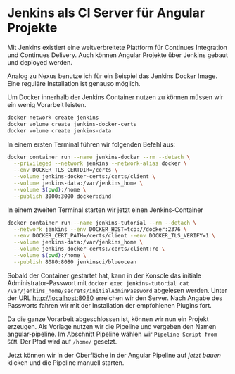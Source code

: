 # Jenkins als CI Server für Angular Projekte

Mit Jenkins existiert eine weitverbreitete Plattform für Continues Integration und Continues Delivery.
Auch können Angular Projekte über Jenkins gebaut und deployed werden. 

Analog zu Nexus benutze ich für ein Beispiel das Jenkins Docker Image. Eine reguläre Installation ist
genauso möglich.

Um Docker innerhalb der Jenkins Container nutzen zu können müssen wir ein wenig Vorarbeit leisten.

```bash
docker network create jenkins
docker volume create jenkins-docker-certs
docker volume create jenkins-data
```

In einem ersten Terminal führen wir folgenden Befehl aus:
```bash
docker container run --name jenkins-docker --rm --detach \
  --privileged --network jenkins --network-alias docker \
  --env DOCKER_TLS_CERTDIR=/certs \
  --volume jenkins-docker-certs:/certs/client \
  --volume jenkins-data:/var/jenkins_home \
  --volume $(pwd):/home \
  --publish 3000:3000 docker:dind
```

In einem zweiten Terminal starten wir jetzt einen Jenkins-Container
```bash
docker container run --name jenkins-tutorial --rm --detach \
  --network jenkins --env DOCKER_HOST=tcp://docker:2376 \
  --env DOCKER_CERT_PATH=/certs/client --env DOCKER_TLS_VERIFY=1 \
  --volume jenkins-data:/var/jenkins_home \
  --volume jenkins-docker-certs:/certs/client:ro \
  --volume $(pwd):/home \
  --publish 8080:8080 jenkinsci/blueocean
```

Sobald der Container gestartet hat, kann in der Konsole das initiale Administrator-Passwort mit 
`docker exec jenkins-tutorial cat /var/jenkins_home/secrets/initialAdminPassword`
abgelesen werden. Unter der URL [http://localhost:8080](http://localhost:8080) erreichen wir den Server. Nach Angabe des
Passworts fahren wir mit der Installation der empfohlenen Plugins fort.
 
Da die ganze Vorarbeit abgeschlossen ist, können wir nun ein Projekt erzeugen. Als Vorlage nutzen wir die Pipeline
und vergeben den Namen angular-pipeline. Im Abschnitt Pipeline wählen wir `Pipeline Script from SCM`. Der Pfad wird
auf `/home/` gesetzt.

Jetzt können wir in der Oberfläche in der Angular Pipeline auf *jetzt bauen* klicken und die Pipeline manuell starten.

